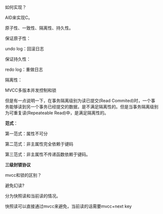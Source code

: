 如何实现？

AID来实现C。

原子性、一致性、隔离性、持久性。



保证原子性：

undo log：回滚日志

保证持久性：

redo log：重做日志

隔离性：

MVCC多版本并发控制和锁



但是有一点说明一下，在事务隔离级别为读已提交(Read Commited)时，一个事务能够读到另一个事务已经提交的数据，是不满足隔离性的。但是当事务隔离级别为可重复读(Repeateable Read)中，是满足隔离性的。



**范式**：

第一范式：属性不可分

第二范式：非主属性完全依赖于键码

第三范式：非主属性不传递函数依赖于键码。



**三级封锁协议**

mvcc和锁的区别？



避免幻读?

分为快照读和当前读的情况。

快照读可以直接通过mvcc来避免，当前读的话需要mvcc+next key